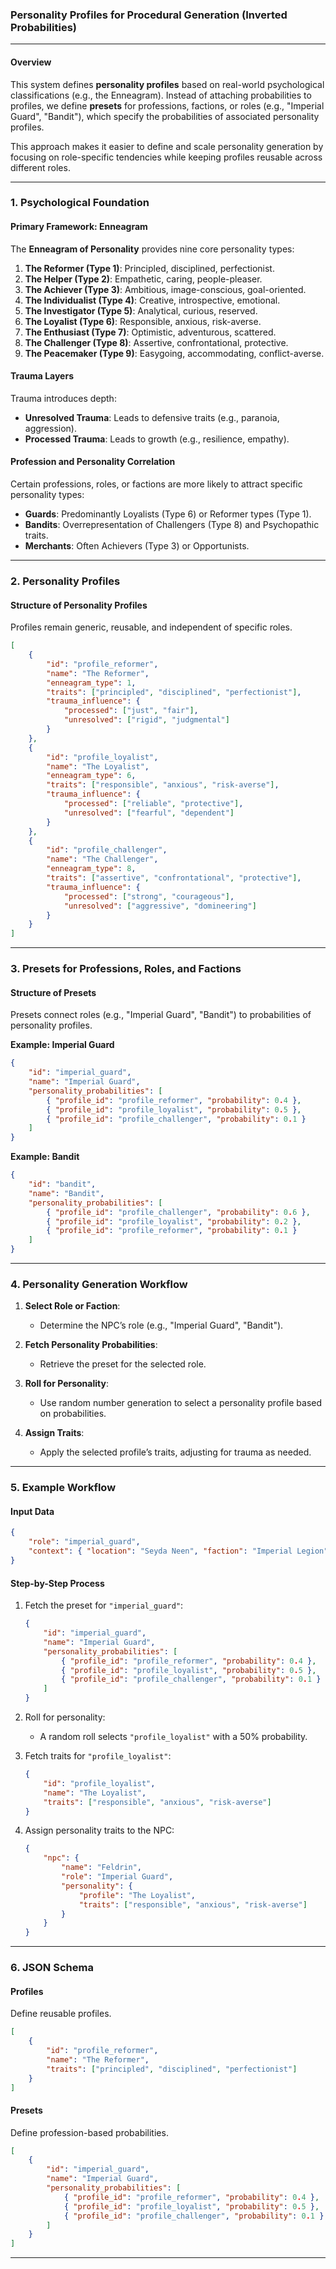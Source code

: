 ### **Personality Profiles for Procedural Generation (Inverted Probabilities)**

---

#### **Overview**

This system defines **personality profiles** based on real-world psychological classifications (e.g., the Enneagram). Instead of attaching probabilities to profiles, we define **presets** for professions, factions, or roles (e.g., "Imperial Guard", "Bandit"), which specify the probabilities of associated personality profiles.

This approach makes it easier to define and scale personality generation by focusing on role-specific tendencies while keeping profiles reusable across different roles.

---

### **1. Psychological Foundation**

#### **Primary Framework: Enneagram**
The **Enneagram of Personality** provides nine core personality types:
1. **The Reformer (Type 1)**: Principled, disciplined, perfectionist.
2. **The Helper (Type 2)**: Empathetic, caring, people-pleaser.
3. **The Achiever (Type 3)**: Ambitious, image-conscious, goal-oriented.
4. **The Individualist (Type 4)**: Creative, introspective, emotional.
5. **The Investigator (Type 5)**: Analytical, curious, reserved.
6. **The Loyalist (Type 6)**: Responsible, anxious, risk-averse.
7. **The Enthusiast (Type 7)**: Optimistic, adventurous, scattered.
8. **The Challenger (Type 8)**: Assertive, confrontational, protective.
9. **The Peacemaker (Type 9)**: Easygoing, accommodating, conflict-averse.

#### **Trauma Layers**
Trauma introduces depth:
- **Unresolved Trauma**: Leads to defensive traits (e.g., paranoia, aggression).
- **Processed Trauma**: Leads to growth (e.g., resilience, empathy).

#### **Profession and Personality Correlation**
Certain professions, roles, or factions are more likely to attract specific personality types:
- **Guards**: Predominantly Loyalists (Type 6) or Reformer types (Type 1).
- **Bandits**: Overrepresentation of Challengers (Type 8) and Psychopathic traits.
- **Merchants**: Often Achievers (Type 3) or Opportunists.

---

### **2. Personality Profiles**

#### **Structure of Personality Profiles**
Profiles remain generic, reusable, and independent of specific roles.

```json
[
    {
        "id": "profile_reformer",
        "name": "The Reformer",
        "enneagram_type": 1,
        "traits": ["principled", "disciplined", "perfectionist"],
        "trauma_influence": {
            "processed": ["just", "fair"],
            "unresolved": ["rigid", "judgmental"]
        }
    },
    {
        "id": "profile_loyalist",
        "name": "The Loyalist",
        "enneagram_type": 6,
        "traits": ["responsible", "anxious", "risk-averse"],
        "trauma_influence": {
            "processed": ["reliable", "protective"],
            "unresolved": ["fearful", "dependent"]
        }
    },
    {
        "id": "profile_challenger",
        "name": "The Challenger",
        "enneagram_type": 8,
        "traits": ["assertive", "confrontational", "protective"],
        "trauma_influence": {
            "processed": ["strong", "courageous"],
            "unresolved": ["aggressive", "domineering"]
        }
    }
]
```

---

### **3. Presets for Professions, Roles, and Factions**

#### **Structure of Presets**
Presets connect roles (e.g., "Imperial Guard", "Bandit") to probabilities of personality profiles.

**Example: Imperial Guard**
```json
{
    "id": "imperial_guard",
    "name": "Imperial Guard",
    "personality_probabilities": [
        { "profile_id": "profile_reformer", "probability": 0.4 },
        { "profile_id": "profile_loyalist", "probability": 0.5 },
        { "profile_id": "profile_challenger", "probability": 0.1 }
    ]
}
```

**Example: Bandit**
```json
{
    "id": "bandit",
    "name": "Bandit",
    "personality_probabilities": [
        { "profile_id": "profile_challenger", "probability": 0.6 },
        { "profile_id": "profile_loyalist", "probability": 0.2 },
        { "profile_id": "profile_reformer", "probability": 0.1 }
    ]
}
```

---

### **4. Personality Generation Workflow**

1. **Select Role or Faction**:
   - Determine the NPC’s role (e.g., "Imperial Guard", "Bandit").

2. **Fetch Personality Probabilities**:
   - Retrieve the preset for the selected role.

3. **Roll for Personality**:
   - Use random number generation to select a personality profile based on probabilities.

4. **Assign Traits**:
   - Apply the selected profile’s traits, adjusting for trauma as needed.

---

### **5. Example Workflow**

#### **Input Data**
```json
{
    "role": "imperial_guard",
    "context": { "location": "Seyda Neen", "faction": "Imperial Legion" }
}
```

#### **Step-by-Step Process**
1. Fetch the preset for `"imperial_guard"`:
   ```json
   {
       "id": "imperial_guard",
       "name": "Imperial Guard",
       "personality_probabilities": [
           { "profile_id": "profile_reformer", "probability": 0.4 },
           { "profile_id": "profile_loyalist", "probability": 0.5 },
           { "profile_id": "profile_challenger", "probability": 0.1 }
       ]
   }
   ```

2. Roll for personality:
   - A random roll selects `"profile_loyalist"` with a 50% probability.

3. Fetch traits for `"profile_loyalist"`:
   ```json
   {
       "id": "profile_loyalist",
       "name": "The Loyalist",
       "traits": ["responsible", "anxious", "risk-averse"]
   }
   ```

4. Assign personality traits to the NPC:
   ```json
   {
       "npc": {
           "name": "Feldrin",
           "role": "Imperial Guard",
           "personality": {
               "profile": "The Loyalist",
               "traits": ["responsible", "anxious", "risk-averse"]
           }
       }
   }
   ```

---

### **6. JSON Schema**

#### **Profiles**
Define reusable profiles.

```json
[
    {
        "id": "profile_reformer",
        "name": "The Reformer",
        "traits": ["principled", "disciplined", "perfectionist"]
    }
]
```

#### **Presets**
Define profession-based probabilities.

```json
[
    {
        "id": "imperial_guard",
        "name": "Imperial Guard",
        "personality_probabilities": [
            { "profile_id": "profile_reformer", "probability": 0.4 },
            { "profile_id": "profile_loyalist", "probability": 0.5 },
            { "profile_id": "profile_challenger", "probability": 0.1 }
        ]
    }
]
```

---